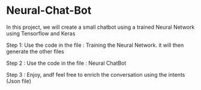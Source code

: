 # Neural-Chat-Bot

In this project, we will create a small chatbot using a trained Neural Network using Tensorflow and Keras

Step 1: Use the code in the file : Training the Neural Network. it will then generate the other files

Step 2 : Use the code in the file : Neural ChatBot

Step 3 : Enjoy, andf feel free to enrich the conversation using the intents (Json file)
